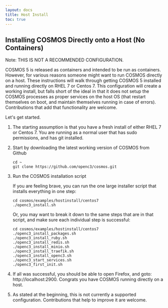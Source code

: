 ```yaml
---
layout: docs
title: Host Install
toc: true
---
```


## Installing COSMOS Directly onto a Host (No Containers)

Note: THIS IS NOT A RECOMMENDED CONFIGURATION.

COSMOS 5 is released as containers and intended to be run as containers. However, for various reasons someone might want to run COSMOS directly on a host. These instructions will walk through getting COSMOS 5 installed and running directly on RHEL 7 or Centos 7. This configuration will create a working install, but falls short of the ideal in that it does not setup the COSMOS processes as proper services on the host OS (that restart themselves on boot, and maintain themselves running in case of errors). Contributions that add that functionality are welcome.

Let's get started.

1. The starting assumption is that you have a fresh install of either RHEL 7 or Centos 7. You are running as a normal user that has sudo permissions, and has git installed.

2. Start by downloading the latest working version of COSMOS from Github

   ```
   cd ~
   git clone https://github.com/openc3/cosmos.git
   ```

3. Run the COSMOS installation script

   If you are feeling brave, you can run the one large installer script that installs everything in one step:

   ```
   cd cosmos/examples/hostinstall/centos7
   ./openc3_install.sh
   ```

   Or, you may want to break it down to the same steps that are in that script, and make sure each individual step is successful:

   ```
   cd cosmos/examples/hostinstall/centos7
   ./openc3_install_packages.sh
   ./openc3_install_ruby.sh
   ./openc3_install_redis.sh
   ./openc3_install_minio.sh
   ./openc3_install_traefik.sh
   ./openc3_install_openc3.sh
   ./openc3_start_services.sh
   ./openc3_first_init.sh
   ```

4. If all was successful, you should be able to open Firefox, and goto: http://localhost:2900. Congrats you have COSMOS running directly on a host.

5. As stated at the beginning, this is not currently a supported configuration. Contributions that help to improve it are welcome.
